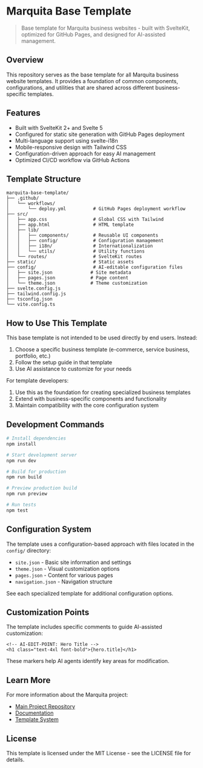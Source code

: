 # Marquita Base Template

> Base template for Marquita business websites - built with SvelteKit, optimized for GitHub Pages, and designed for AI-assisted management.

## Overview

This repository serves as the base template for all Marquita business website templates. It provides a foundation of common components, configurations, and utilities that are shared across different business-specific templates.

## Features

- Built with SvelteKit 2+ and Svelte 5
- Configured for static site generation with GitHub Pages deployment
- Multi-language support using svelte-i18n
- Mobile-responsive design with Tailwind CSS
- Configuration-driven approach for easy AI management
- Optimized CI/CD workflow via GitHub Actions

## Template Structure

```
marquita-base-template/
├── .github/
│   └── workflows/
│       └── deploy.yml          # GitHub Pages deployment workflow
├── src/
│   ├── app.css                 # Global CSS with Tailwind
│   ├── app.html                # HTML template
│   ├── lib/
│   │   ├── components/         # Reusable UI components
│   │   ├── config/             # Configuration management
│   │   ├── i18n/               # Internationalization
│   │   └── utils/              # Utility functions
│   └── routes/                 # SvelteKit routes
├── static/                     # Static assets
├── config/                     # AI-editable configuration files
│   ├── site.json              # Site metadata
│   ├── pages.json             # Page content
│   └── theme.json             # Theme customization
├── svelte.config.js
├── tailwind.config.js
├── tsconfig.json
└── vite.config.ts
```

## How to Use This Template

This base template is not intended to be used directly by end users. Instead:

1. Choose a specific business template (e-commerce, service business, portfolio, etc.)
2. Follow the setup guide in that template
3. Use AI assistance to customize for your needs

For template developers:

1. Use this as the foundation for creating specialized business templates
2. Extend with business-specific components and functionality
3. Maintain compatibility with the core configuration system

## Development Commands

```bash
# Install dependencies
npm install

# Start development server
npm run dev

# Build for production
npm run build

# Preview production build
npm run preview

# Run tests
npm test
```

## Configuration System

The template uses a configuration-based approach with files located in the `config/` directory:

- `site.json` - Basic site information and settings
- `theme.json` - Visual customization options
- `pages.json` - Content for various pages
- `navigation.json` - Navigation structure

See each specialized template for additional configuration options.

## Customization Points

The template includes specific comments to guide AI-assisted customization:

```svelte
<!-- AI-EDIT-POINT: Hero Title -->
<h1 class="text-4xl font-bold">{hero.title}</h1>
```

These markers help AI agents identify key areas for modification.

## Learn More

For more information about the Marquita project:

- [Main Project Repository](https://github.com/iksnae/marquita)
- [Documentation](https://github.com/iksnae/marquita/tree/main/docs)
- [Template System](https://github.com/iksnae/marquita/blob/main/docs/template-system.md)

## License

This template is licensed under the MIT License - see the LICENSE file for details.